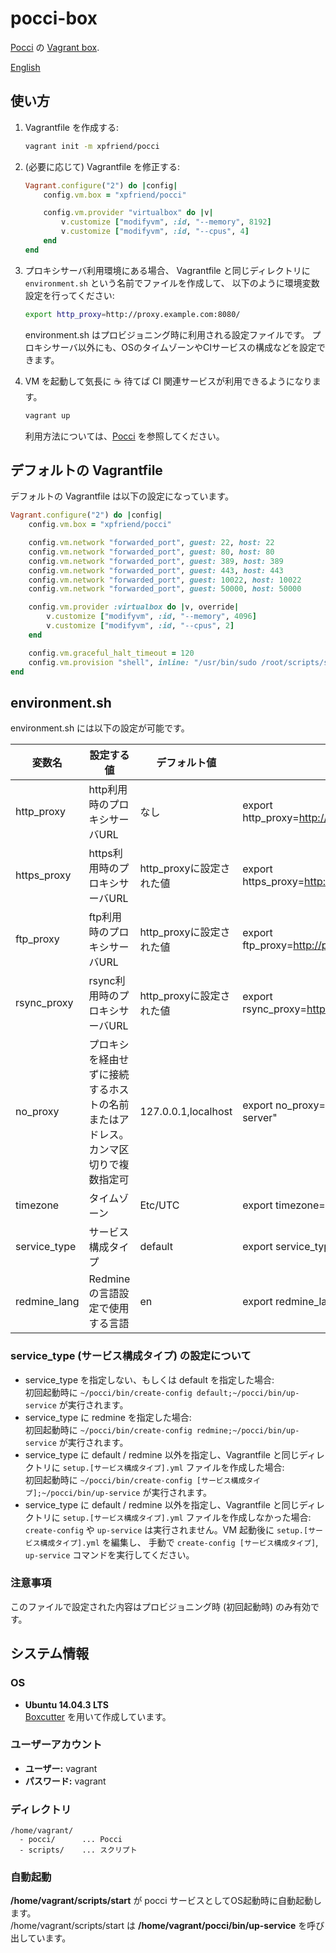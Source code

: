 pocci-box
=========

[Pocci](https://github.com/xpfriend/pocci) の [Vagrant box](https://atlas.hashicorp.com/xpfriend/boxes/pocci).

[English](./README.md)

使い方
------
1.  Vagrantfile を作成する:

    ```bash
    vagrant init -m xpfriend/pocci
    ```

2.  (必要に応じて) Vagrantfile を修正する:

    ```ruby
    Vagrant.configure("2") do |config|
        config.vm.box = "xpfriend/pocci"

        config.vm.provider "virtualbox" do |v|
            v.customize ["modifyvm", :id, "--memory", 8192]
            v.customize ["modifyvm", :id, "--cpus", 4]
        end
    end
    ```
    
3.  プロキシサーバ利用環境にある場合、
    Vagrantfile と同じディレクトリに `environment.sh` という名前でファイルを作成して、
    以下のように環境変数設定を行ってください:

    ```bash
    export http_proxy=http://proxy.example.com:8080/
    ```

    environment.sh はプロビジョニング時に利用される設定ファイルです。
    プロキシサーバ以外にも、OSのタイムゾーンやCIサービスの構成などを設定できます。

4.  VM を起動して気長に :coffee: 待てば CI 関連サービスが利用できるようになります。

    ```bash
    vagrant up
    ```

    利用方法については、[Pocci](https://github.com/xpfriend/pocci) を参照してください。


デフォルトの Vagrantfile
------------------------
デフォルトの Vagrantfile は以下の設定になっています。

```ruby
Vagrant.configure("2") do |config|
    config.vm.box = "xpfriend/pocci"

    config.vm.network "forwarded_port", guest: 22, host: 22
    config.vm.network "forwarded_port", guest: 80, host: 80
    config.vm.network "forwarded_port", guest: 389, host: 389
    config.vm.network "forwarded_port", guest: 443, host: 443
    config.vm.network "forwarded_port", guest: 10022, host: 10022
    config.vm.network "forwarded_port", guest: 50000, host: 50000

    config.vm.provider :virtualbox do |v, override|
        v.customize ["modifyvm", :id, "--memory", 4096]
        v.customize ["modifyvm", :id, "--cpus", 2]
    end

    config.vm.graceful_halt_timeout = 120
    config.vm.provision "shell", inline: "/usr/bin/sudo /root/scripts/setup.sh"
end
```

environment.sh
--------------
environment.sh には以下の設定が可能です。

変数名          | 設定する値                      | デフォルト値             | 記述例
--------------- | ------------------------------- | ------------------------ | -------------------------------------------------
http_proxy      | http利用時のプロキシサーバURL   | なし                     | export http_proxy=http://proxy.example.com:8080/
https_proxy     | https利用時のプロキシサーバURL  | http_proxyに設定された値 | export https_proxy=http://proxy.example.com:8080/
ftp_proxy       | ftp利用時のプロキシサーバURL    | http_proxyに設定された値 | export ftp_proxy=http://proxy.example.com:8080/
rsync_proxy     | rsync利用時のプロキシサーバURL  | http_proxyに設定された値 | export rsync_proxy=http://proxy.example.com:8080/
no_proxy        | プロキシを経由せずに接続するホストの名前またはアドレス。カンマ区切りで複数指定可 | 127.0.0.1,localhost | export no_proxy="127.0.0.1,localhost,my-server"
timezone        | タイムゾーン                    | Etc/UTC                  | export timezone=Asia/Tokyo
service_type    | サービス構成タイプ              | default                  | export service_type=redmine
redmine_lang    | Redmineの言語設定で使用する言語 | en                       | export redmine_lang=ja


### service_type  (サービス構成タイプ) の設定について
*   service_type を指定しない、もしくは default を指定した場合:  
    初回起動時に `~/pocci/bin/create-config default;~/pocci/bin/up-service` が実行されます。
*   service_type に redmine を指定した場合:  
    初回起動時に `~/pocci/bin/create-config redmine;~/pocci/bin/up-service` が実行されます。
*   service_type に default / redmine 以外を指定し、Vagrantfile と同じディレクトリに `setup.[サービス構成タイプ].yml` ファイルを作成した場合:  
    初回起動時に `~/pocci/bin/create-config [サービス構成タイプ];~/pocci/bin/up-service` が実行されます。
*   service_type に default / redmine 以外を指定し、Vagrantfile と同じディレクトリに `setup.[サービス構成タイプ].yml` ファイルを作成しなかった場合:  
    `create-config` や `up-service` は実行されません。VM 起動後に `setup.[サービス構成タイプ].yml` を編集し、
    手動で `create-config [サービス構成タイプ]`, `up-service` コマンドを実行してください。

### 注意事項
このファイルで設定された内容はプロビジョニング時 (初回起動時) のみ有効です。


システム情報
------------
### OS
*   **Ubuntu 14.04.3 LTS**  
    [Boxcutter](https://github.com/boxcutter/ubuntu) を用いて作成しています。

### ユーザーアカウント
*   **ユーザー:** vagrant
*   **パスワード:** vagrant

### ディレクトリ
```
/home/vagrant/
  - pocci/      ... Pocci
  - scripts/    ... スクリプト
```

### 自動起動
**/home/vagrant/scripts/start** が
pocci サービスとしてOS起動時に自動起動します。  
/home/vagrant/scripts/start
は **/home/vagrant/pocci/bin/up-service**
を呼び出しています。